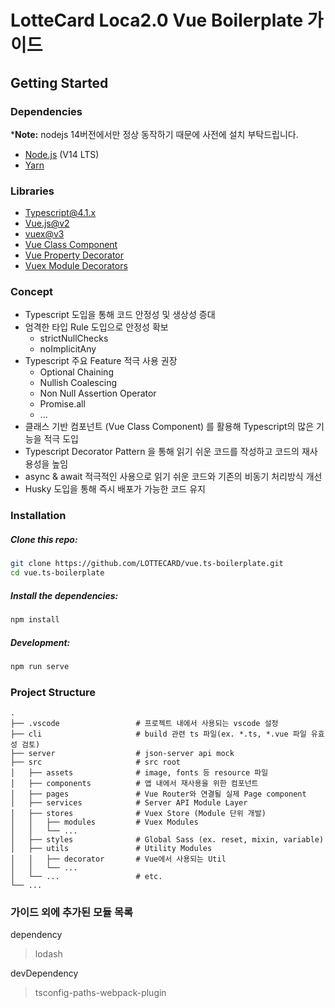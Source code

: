 # LotteCard Loca2.0 Vue Boilerplate 가이드
## Getting Started
### Dependencies
*__Note:__ nodejs 14버전에서만 정상 동작하기 때문에 사전에 설치 부탁드립니다.

- [Node.js](https://nodejs.org/) (V14 LTS)
- [Yarn](https://classic.yarnpkg.com/en/)

### Libraries

- [Typescript@4.1.x](https://www.typescriptlang.org/)
- [Vue.js@v2](https://vuejs.org/)
- [vuex@v3](https://vuex.vuejs.org/)
- [Vue Class Component](https://class-component.vuejs.org/)
- [Vue Property Decorator](https://github.com/kaorun343/vue-property-decorator)
- [Vuex Module Decorators](https://github.com/championswimmer/vuex-module-decorators)

### Concept
- Typescript 도입을 통해 코드 안정성 및 생상성 증대
- 엄격한 타입 Rule 도입으로 안정성 확보
    - strictNullChecks
    - noImplicitAny
- Typescript 주요 Feature 적극 사용 권장
    - Optional Chaining
    - Nullish Coalescing
    - Non Null Assertion Operator
    - Promise.all
    - ...
- 클래스 기반 컴포넌트 (Vue Class Component) 를 활용해 Typescript의 많은 기능을 적극 도입
- Typescript Decorator Pattern 을 통해 읽기 쉬운 코드를 작성하고 코드의 재사용성을 높임
- async & await 적극적인 사용으로 읽기 쉬운 코드와 기존의 비동기 처리방식 개선
- Husky 도입을 통해 즉시 배포가 가능한 코드 유지

### Installation

##### Clone this repo:
```sh
git clone https://github.com/LOTTECARD/vue.ts-boilerplate.git
cd vue.ts-boilerplate
```

##### Install the dependencies:
```sh
npm install
```

##### Development:
```sh
npm run serve
```

### Project Structure

    .
    ├── .vscode                 # 프로젝트 내에서 사용되는 vscode 설정
    ├── cli                     # build 관련 ts 파일(ex. *.ts, *.vue 파일 유효성 검토)
    ├── server                  # json-server api mock
    ├── src                     # src root
    │   ├── assets              # image, fonts 등 resource 파일
    │   ├── components          # 앱 내에서 재사용을 위한 컴포넌트
    │   ├── pages               # Vue Router와 연결될 실제 Page component
    │   ├── services            # Server API Module Layer
    │   ├── stores              # Vuex Store (Module 단위 개발)
    │   │   ├── modules         # Vuex Modules
    │   │   └── ...
    │   ├── styles              # Global Sass (ex. reset, mixin, variable)
    │   ├── utils               # Utility Modules
    │   │   ├── decorator       # Vue에서 사용되는 Util
    │   │   └── ...
    │   └── ...                 # etc.
    └── ...


### 가이드 외에 추가된 모듈 목록
dependency
> lodash


devDependency
> tsconfig-paths-webpack-plugin
